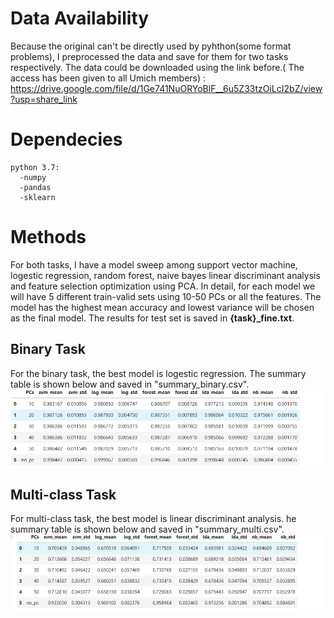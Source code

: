 

# Data Availability
Because the original can't be directly used by pyhthon(some format problems), I preprocessed the data and save for them for two tasks respectively. The data could be downloaded using the link before.( The access has been given to all Umich members) :   
https://drive.google.com/file/d/1Ge741NuORYoBlF__6u5Z33tzOiLcI2bZ/view?usp=share_link

# Dependecies
```
python 3.7:  
  -numpy  
  -pandas  
  -sklearn  
 ```
# Methods  
For both tasks, I have a model sweep among support vector machine, logestic regression, random forest, naive bayes linear discriminant analysis and feature selection optimization using PCA. In detail, for each model we will have 5 different train-valid sets using 10-50 PCs or all the features. The model has the highest mean accuracy and lowest variance will be chosen as the final model. The results for test set is saved in **{task}_fine.txt**.    
## Binary Task
For the binary task, the best model is logestic regression. The summary table is shown below and saved in "summary_binary.csv".  
![table_binary](https://github.com/cyclopenta/bios626_midterm1/blob/main/table_binary.png)  
  
## Multi-class Task
For multi-class task, the best model is linear discriminant analysis. he summary table is shown below and saved in "summary_multi.csv".  
![table_multi](https://github.com/cyclopenta/bios626_midterm1/blob/main/table_multi.png)
